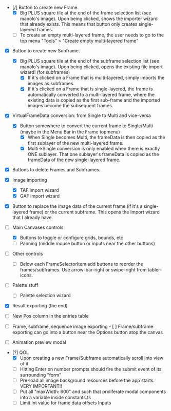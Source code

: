- [/] Button to create new Frame.
  - [x] Big PLUS square tile at the end of the frame selection list (see manolo's image).
        Upon being clicked, shows the importer wizard that already exists. This means that button
        only creates single-layered frames.
  - [ ] To create an empty multi-layered frame, the user needs to go to the top menu "Tools" >
        "Create empty multi-layered frame"

- [x] Button to create new Subframe.
  - [x] Big PLUS square tile at the end of the subframe selection list (see manolo's image).
        Upon being clicked, opens the existing file import wizard! (for subframes)
    - [x] If it's clicked on a Frame that is multi-layered, simply imports the images as subframes.
    - [x] If it's clicked on a Frame that is single-layered, the frame is automatically converted
          to a multi-layered frame, where the existing data is copied as the first sub-frame and
          the imported images become the subsequent frames.

- [x] VirtualFrameData conversion: from Single to Multi and vice-versa
  - [x] Button somewhere to convert the current frame to Single/Multi
        (maybe in the Menu Bar in the Frame topmenu)
    - [x] When Single becomes Multi, the frameData is then copied as the first sublayer of the new
          multi-layered frame.
    - [x] Multi->Single conversion is only enabled when there is exactly ONE sublayer.
          That one sublayer's frameData is copied as the frameData of the new single-layered frame.

- [x] Buttons to delete Frames and Subframes.

- [x] Image importing
  - [x] TAF import wizard
  - [x] GAF import wizard

- [x] Button to replace the image data of the current frame (if it's a single-layered frame) or the
      current subframe. This opens the Import wizard that I already have.

- [ ] Main Canvases controls
  - [x] Buttons to toggle or configure grids, bounds, etc
  - [ ] Panning (middle mouse button or inputs near the other buttons)

- [ ] Other controls
  - [ ] Below each FrameSelectorItem add buttons to reorder the frames/subframes. Use
    arrow-bar-right or swipe-right from tabler-icons.

- [ ] Palette stuff
  - [ ] Palette selection wizard

- [x] Result exporting (the end)

- [ ] New Pos column in the entries table

- [ ] Frame, subframe, sequence image exporting
      - [ ] Frame/subframe exporting can go into a button near the Options button atop the canvas

- [ ] Animation preview modal

- [?] QOL
  - [x] Upon creating a new Frame/Subframe automatically scroll into view of it
  - [ ] Hitting Enter on number prompts should fire the submit event of its surrounding "form"
  - [ ] Pre-load all image background resources before the app starts. VERY IMPORTANT!!
  - [ ] Put all "maxWidth: 600" and such that proliferate modal components into a variable
        inside constants.ts
  - [ ] Limit Int value for frame data offsets Inputs
